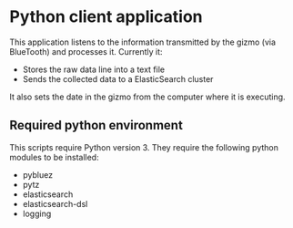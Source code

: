 # Python client application
This application listens to the information transmitted by the gizmo (via BlueTooth) and processes it. Currently it:

- Stores the raw data line into a text file
- Sends the collected data to a ElasticSearch cluster

It also sets the date in the gizmo from the computer where it is executing.

## Required python environment

This scripts require Python version 3. They require the following python modules to be installed:

- pybluez
- pytz
- elasticsearch
- elasticsearch-dsl
- logging

